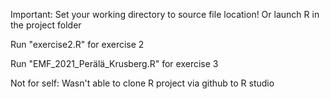 Important:
Set your working directory to source file location!
Or launch R in the project folder

Run "exercise2.R" for exercise 2

Run "EMF_2021_Perälä_Krusberg.R" for exercise 3




Not for self:
Wasn't able to clone R project via github to R studio
